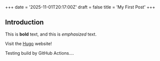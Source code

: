 +++
date = '2025-11-01T20:17:00Z'
draft = false
title = 'My First Post'
+++
## Introduction

This is **bold** text, and this is *emphasized* text.

Visit the [Hugo](https://gohugo.io) website!

Testing build by GitHub Actions....